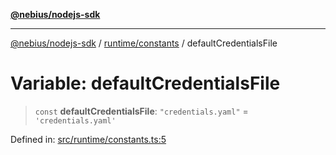[**@nebius/nodejs-sdk**](../../../README.md)

---

[@nebius/nodejs-sdk](../../../README.md) / [runtime/constants](../README.md) / defaultCredentialsFile

# Variable: defaultCredentialsFile

> `const` **defaultCredentialsFile**: `"credentials.yaml"` = `'credentials.yaml'`

Defined in: [src/runtime/constants.ts:5](https://github.com/nebius/nodejs-sdk/blob/a37d220b2851e3bf0d396cb03828d544f584df45/src/runtime/constants.ts#L5)
